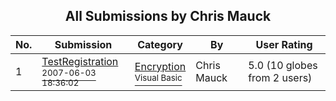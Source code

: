 ﻿<div align="center">

## All Submissions by Chris Mauck

</div>

No.  | Submission | Category | By   | User Rating
---- | ---------- | -------- | ---- | -----------
1 | [TestRegistration<br /><sup>2007-06-03 18:36:02</sup>](https://github.com/Planet-Source-Code/chris-mauck-testregistration__1-68736) | [Encryption<br /><sup>Visual Basic</sup>](../ByCategory/encryption__1-48.md) | Chris Mauck | 5.0 (10 globes from 2 users)
